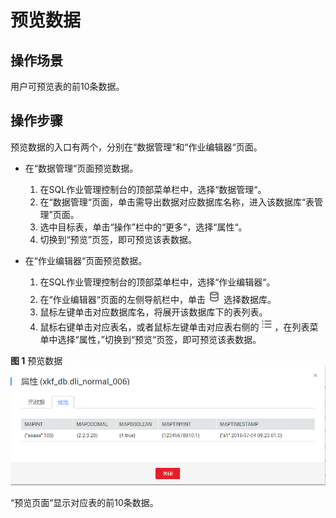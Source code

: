 # 预览数据<a name="dli_01_0007"></a>

## 操作场景<a name="section463470592933"></a>

用户可预览表的前10条数据。

## 操作步骤<a name="section220516431119"></a>

预览数据的入口有两个，分别在“数据管理“和“作业编辑器“页面。

-   在“数据管理“页面预览数据。
    1.  在SQL作业管理控制台的顶部菜单栏中，选择“数据管理“。
    2.  在“数据管理“页面，单击需导出数据对应数据库名称，进入该数据库“表管理”页面。
    3.  选中目标表，单击“操作”栏中的“更多“，选择“属性“。
    4.  切换到“预览”页签，即可预览该表数据。

-   在“作业编辑器“页面预览数据。
    1.  在SQL作业管理控制台的顶部菜单栏中，选择“作业编辑器“。
    2.  在“作业编辑器“页面的左侧导航栏中，单击![](figures/icon-数据库.png)选择数据库。
    3.  鼠标左键单击对应数据库名，将展开该数据库下的表列表。
    4.  鼠标右键单击对应表名，或者鼠标左键单击对应表右侧的![](figures/zh-cn_image_0198128089.png)，在列表菜单中选择“属性，”切换到“预览“页签，即可预览该表数据。


**图 1**  预览数据<a name="fig23697215162410"></a>  
![](figures/预览数据.png "预览数据")

“预览页面“显示对应表的前10条数据。

